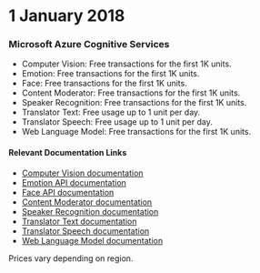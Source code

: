 # 1 January 2018

### Microsoft Azure Cognitive Services

- Computer Vision: Free transactions for the first 1K units.
- Emotion: Free transactions for the first 1K units.
- Face: Free transactions for the first 1K units.
- Content Moderator: Free transactions for the first 1K units.
- Speaker Recognition: Free transactions for the first 1K units.
- Translator Text: Free usage up to 1 unit per day.
- Translator Speech: Free usage up to 1 unit per day.
- Web Language Model: Free transactions for the first 1K units.

#### Relevant Documentation Links

- [Computer Vision documentation](https://learn.microsoft.com/azure/ai-services/computer-vision/)
- [Emotion API documentation](https://learn.microsoft.com/azure/ai-services/emotion/)
- [Face API documentation](https://learn.microsoft.com/azure/ai-services/face/)
- [Content Moderator documentation](https://learn.microsoft.com/azure/ai-services/content-moderator/)
- [Speaker Recognition documentation](https://learn.microsoft.com/azure/ai-services/speaker-recognition/)
- [Translator Text documentation](https://learn.microsoft.com/azure/ai-services/translator/)
- [Translator Speech documentation](https://learn.microsoft.com/azure/ai-services/translator/speech-translation/)
- [Web Language Model documentation](https://learn.microsoft.com/azure/ai-services/web-language-model/)

Prices vary depending on region.